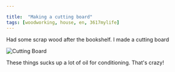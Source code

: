 ```yaml
---

title:  "Making a cutting board"
tags: [woodworking, house, en, 3617mylife]
---
```




Had some scrap wood after the bookshelf. I made a cutting board

![Cutting Board]({{site.baseurl}}/data/documents/woodworking/2019-12-cuttingboard/20191231_185033.jpg )

These things sucks up a lot of oil for conditioning. That's crazy!
